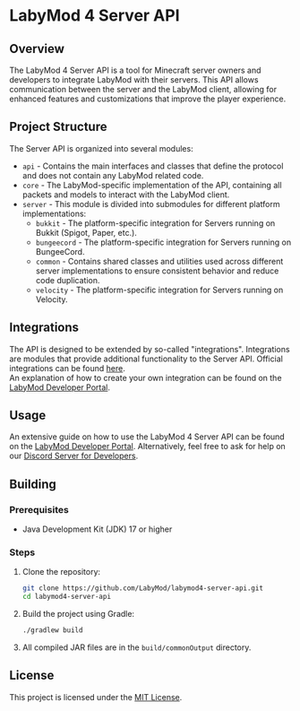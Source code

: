 # LabyMod 4 Server API

## Overview

The LabyMod 4 Server API is a tool for Minecraft server owners and developers to integrate LabyMod with their servers.
This API allows communication between the server and the LabyMod client, allowing for enhanced features and
customizations that improve the player experience.

## Project Structure

The Server API is organized into several modules:

- `api` - Contains the main interfaces and classes that define the protocol and does not contain any LabyMod related
  code.
- `core` - The LabyMod-specific implementation of the API, containing all packets and models to interact with the
  LabyMod client.
- `server` - This module is divided into submodules for different platform implementations:
    - `bukkit` - The platform-specific integration for Servers running on Bukkit (Spigot, Paper, etc.).
    - `bungeecord` - The platform-specific integration for Servers running on BungeeCord.
    - `common` - Contains shared classes and utilities used across different server implementations to ensure consistent
      behavior and reduce code duplication.
  - `velocity` - The platform-specific integration for Servers running on Velocity.

## Integrations

The API is designed to be extended by so-called "integrations". Integrations are modules that provide additional
functionality to the Server API. Official integrations can be
found [here](https://github.com/LabyMod/labymod4-server-api-integrations). <br/> An explanation of how to create your
own integration can be found on the [LabyMod Developer Portal](https://wiki.labymod.net).

## Usage

An extensive guide on how to use the LabyMod 4 Server API can be found on
the [LabyMod Developer Portal](https://wiki.labymod.net). Alternatively, feel free to ask for help on
our [Discord Server for Developers](https://labymod.net/dc/dev).

## Building

### Prerequisites

- Java Development Kit (JDK) 17 or higher

### Steps

1. Clone the repository:
   ```sh
   git clone https://github.com/LabyMod/labymod4-server-api.git
   cd labymod4-server-api
   ```

2. Build the project using Gradle:
   ```sh
   ./gradlew build
   ```

3. All compiled JAR files are in the `build/commonOutput` directory.

## License

This project is licensed under the [MIT License](https://github.com/LabyMod/labymod4-server-api/blob/master/LICENSE). 